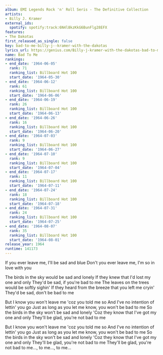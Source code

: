```yaml
---
album: EMI Legends Rock 'n' Roll Seris - The Definitive Collection
artists:
- Billy J. Kramer
external_ids:
  spotify: spotify:track:6N4l8kzKkG6BunFlg28EFX
features:
- The Dakotas
first_released_as_single: false
key: bad-to-me-billy-j--kramer-with-the-dakotas
lyrics_url: https://genius.com/Billy-j-kramer-with-the-dakotas-bad-to-me-lyrics
name: Bad To Me
rankings:
- end_date: '1964-06-05'
  rank: 71
  ranking_list: Billboard Hot 100
  start_date: '1964-05-30'
- end_date: '1964-06-12'
  rank: 61
  ranking_list: Billboard Hot 100
  start_date: '1964-06-06'
- end_date: '1964-06-19'
  rank: 26
  ranking_list: Billboard Hot 100
  start_date: '1964-06-13'
- end_date: '1964-06-26'
  rank: 16
  ranking_list: Billboard Hot 100
  start_date: '1964-06-20'
- end_date: '1964-07-03'
  rank: 9
  ranking_list: Billboard Hot 100
  start_date: '1964-06-27'
- end_date: '1964-07-10'
  rank: 9
  ranking_list: Billboard Hot 100
  start_date: '1964-07-04'
- end_date: '1964-07-17'
  rank: 11
  ranking_list: Billboard Hot 100
  start_date: '1964-07-11'
- end_date: '1964-07-24'
  rank: 18
  ranking_list: Billboard Hot 100
  start_date: '1964-07-18'
- end_date: '1964-07-31'
  rank: 24
  ranking_list: Billboard Hot 100
  start_date: '1964-07-25'
- end_date: '1964-08-07'
  rank: 35
  ranking_list: Billboard Hot 100
  start_date: '1964-08-01'
release_year: 1964
runtime: 141173
---
```

If you ever leave me, I'll be sad and blue
Don't you ever leave me, I'm so in love with you

The birds in the sky would be sad and lonely
If they knew that I'd lost my one and only
They'd be sad, if you're bad to me
The leaves on the trees would be softly sighin'
If they heard from the breeze that you left me cryin'
They'd be sad, don't be bad to me

But I know you won't leave me 'coz you told me so
And I've no intention of lettin' you go
Just as long as you let me know, you won't be bad to me
So the birds in the sky won't be sad and lonely
'Coz they know that I've got my one and only
They'll be glad, you're not bad to me

But I know you won't leave me 'coz you told me so
And I've no intention of lettin' you go
Just as long as you let me know, you won't be bad to me
So the birds in the sky won't be sad and lonely
'Coz they know that I've got my one and only
They'll be glad, you're not bad to me
They'll be glad, you're not bad to me..., to me..., to me...

